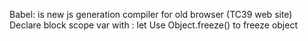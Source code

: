 Babel: is new js generation compiler for old browser (TC39 web site)
Declare  block scope var with : let
Use Object.freeze() to freeze object
